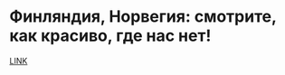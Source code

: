 # Финляндия, Норвегия: смотрите, как красиво, где нас нет!



[LINK](https://varlamov.ru/3170323.html)